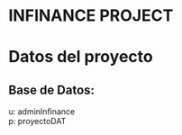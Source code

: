 # INFINANCE PROJECT

Datos del proyecto
======

## Base de Datos:
u: adminInfinance <br/>
p: proyectoDAT <br/>
